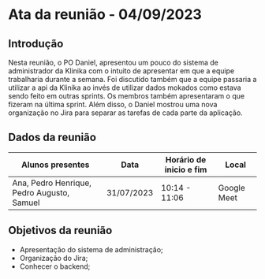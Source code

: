 # Ata da reunião - 04/09/2023

## Introdução

Nesta reunião, o PO Daniel, apresentou um pouco do sistema de administrador da Klinika com o intuito de apresentar em que a equipe trabalharia durante a semana. Foi discutido também que a equipe passaria a utilizar a api da Klinika ao invés de utilizar dados mokados como estava sendo feito em outras sprints. Os membros também apresentaram o que fizeram na última sprint. Além disso, o Daniel mostrou uma nova organização no Jira para separar as tarefas de cada parte da aplicação.

## Dados da reunião

| Alunos presentes                            | Data       | Horário de inicio e fim | Local |
| ------------------------------------------- | ---------- | ------------------------ | ----- |
| Ana, Pedro Henrique, Pedro Augusto, Samuel  | 31/07/2023 | 10:14 - 11:06            | Google Meet |

## Objetivos da reunião

- Apresentação do sistema de administração;
- Organização do Jira;
- Conhecer o backend;